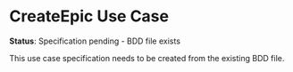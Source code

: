 # CreateEpic Use Case

**Status**: Specification pending - BDD file exists

This use case specification needs to be created from the existing BDD file.

